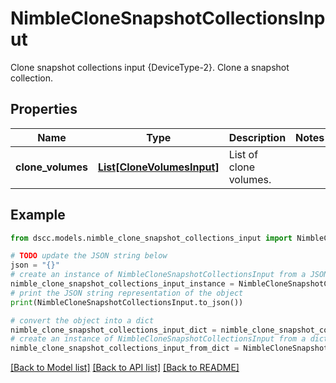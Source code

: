 # NimbleCloneSnapshotCollectionsInput

Clone snapshot collections input {DeviceType-2}. Clone a snapshot collection.

## Properties

Name | Type | Description | Notes
------------ | ------------- | ------------- | -------------
**clone_volumes** | [**List[CloneVolumesInput]**](CloneVolumesInput.md) | List of clone volumes. | 

## Example

```python
from dscc.models.nimble_clone_snapshot_collections_input import NimbleCloneSnapshotCollectionsInput

# TODO update the JSON string below
json = "{}"
# create an instance of NimbleCloneSnapshotCollectionsInput from a JSON string
nimble_clone_snapshot_collections_input_instance = NimbleCloneSnapshotCollectionsInput.from_json(json)
# print the JSON string representation of the object
print(NimbleCloneSnapshotCollectionsInput.to_json())

# convert the object into a dict
nimble_clone_snapshot_collections_input_dict = nimble_clone_snapshot_collections_input_instance.to_dict()
# create an instance of NimbleCloneSnapshotCollectionsInput from a dict
nimble_clone_snapshot_collections_input_from_dict = NimbleCloneSnapshotCollectionsInput.from_dict(nimble_clone_snapshot_collections_input_dict)
```
[[Back to Model list]](../README.md#documentation-for-models) [[Back to API list]](../README.md#documentation-for-api-endpoints) [[Back to README]](../README.md)


